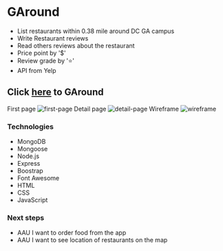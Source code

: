 # GAround
* List restaurants within 0.38 mile around DC GA campus
* Write Restaurant reviews
* Read others reviews about the restaurant
* Price point by '$' 
* Review grade by '⭐️' 
* API from Yelp

## Click [here](https://unit-2-project-sunhwang.herokuapp.com) to GAround

First page
![first-page](https://i.imgur.com/uOFmujN.png)
Detail page
![detail-page](https://i.imgur.com/6P4KnWo.png)
Wireframe
![wireframe](https://i.imgur.com/GBauBGC.png)

### Technologies
* MongoDB
* Mongoose
* Node.js
* Express
* Boostrap
* Font Awesome
* HTML
* CSS
* JavaScript

### Next steps
* AAU I want to order food from the app
* AAU I want to see location of restaurants on the map
